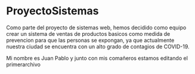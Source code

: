 # ProyectoSistemas
Como parte del proyecto de sistemas web, hemos decidido como equipo crear un sistema de ventas de productos basicos como medida de prevencion para que las personas se expongan, ya que actualmente nuestra ciudad se encuentra con un alto grado de contagios de COVID-19.

Mi nombre es Juan Pablo y junto con mis comañeros estamos editando el primerarchivo

